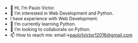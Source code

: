- 👋 Hi, I’m Paulo Victor.
- 👀 I’m interested in Web Development and Python.
- I have experience with Web Development.
- 🌱 I’m currently learning Python.
- 💞️ I’m looking to collaborate on Python.
- 📫 How to reach me: email->paulo1victor12016@gmail.com

<!---
paulo1victor12016/paulo1victor12016 is a ✨ special ✨ repository because its `README.md` (this file) appears on your GitHub profile.
You can click the Preview link to take a look at your changes.
--->
